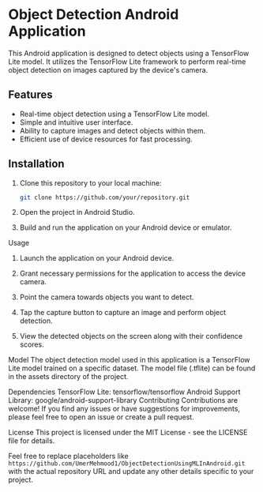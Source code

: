 # Object Detection Android Application

This Android application is designed to detect objects using a TensorFlow Lite model. It utilizes the TensorFlow Lite framework to perform real-time object detection on images captured by the device's camera.

## Features

- Real-time object detection using a TensorFlow Lite model.
- Simple and intuitive user interface.
- Ability to capture images and detect objects within them.
- Efficient use of device resources for fast processing.

## Installation

1. Clone this repository to your local machine:

   ```bash
   git clone https://github.com/your/repository.git
2. Open the project in Android Studio.

3. Build and run the application on your Android device or emulator.

Usage
1. Launch the application on your Android device.

2. Grant necessary permissions for the application to access the device camera.

3. Point the camera towards objects you want to detect.

4. Tap the capture button to capture an image and perform object detection.

5. View the detected objects on the screen along with their confidence scores.

Model
The object detection model used in this application is a TensorFlow Lite model trained on a specific dataset. The model file (.tflite) can be found in the assets directory of the project.

Dependencies
TensorFlow Lite: tensorflow/tensorflow
Android Support Library: google/android-support-library
Contributing
Contributions are welcome! If you find any issues or have suggestions for improvements, please feel free to open an issue or create a pull request.

License
This project is licensed under the MIT License - see the LICENSE file for details.


Feel free to replace placeholders like `https://github.com/UmerMehmood1/ObjectDetectionUsingMLInAndroid.git` with the actual repository URL and update any other details specific to your project.

